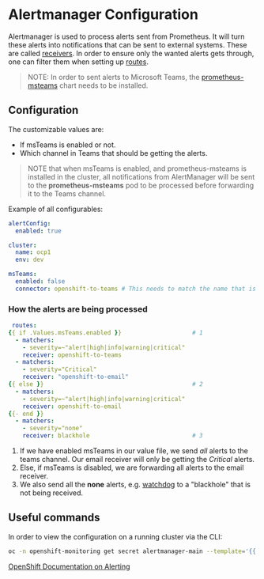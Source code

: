# Alertmanager Configuration
Alertmanager is used to process alerts sent from Prometheus. It will turn these alerts into notifications that can be sent to external systems. These are called [receivers](https://prometheus.io/docs/alerting/latest/configuration/#receiver). In order to ensure only the wanted alerts gets through, one can filter them when setting up [routes](https://prometheus.io/docs/alerting/latest/configuration/#route).

> NOTE: In order to sent alerts to Microsoft Teams, the [prometheus-msteams](https://code.bbraun.io/IT-WI-OpenShift/multi-cluster-configs/tree/main/base/prometheus-msteams) chart needs to be installed.

## Configuration
The customizable values are:
- If msTeams is enabled or not.
- Which channel in Teams that should be getting the alerts.
> NOTE that when msTeams is enabled, and prometheus-msteams is installed in the cluster, all notifications from AlertManager will be sent to the **prometheus-msteams** pod to be processed before forwarding it to the Teams channel.

Example of all configurables:
```yaml
alertConfig:
  enabled: true

cluster:
  name: ocp1
  env: dev

msTeams:
  enabled: false
  connector: openshift-to-teams # This needs to match the name that is used for prometheus-msteams
```

### How the alerts are being processed
```yaml
 routes:
{{ if .Values.msTeams.enabled }}                    # 1
  - matchers:
    - severity=~"alert|high|info|warning|critical"
    receiver: openshift-to-teams
  - matchers:
    - severity="Critical"
    receiver: "openshift-to-email"
{{ else }}                                          # 2
  - matchers:
    - severity=~"alert|high|info|warning|critical"
    receiver: openshift-to-email
{{- end }}
  - matchers:
    - severity="none"
    receiver: blackhole                             # 3
```
1. If we have enabled msTeams in our value file, we send _all_ alerts to the teams channel. Our email receiver will only be getting the _Critical_ alerts.
2. Else, if msTeams is disabled, we are forwarding all alerts to the email receiver.
3. We also send all the **none** alerts, e.g. [watchdog](https://runbooks.prometheus-operator.dev/runbooks/general/watchdog/#watchdog) to a "blackhole" that is not being received.

## Useful commands
In order to view the configuration on a running cluster via the CLI:
```bash
oc -n openshift-monitoring get secret alertmanager-main --template='{{ index .data "alertmanager.yaml" }}' |base64 -d 
```

[OpenShift Documentation on Alerting](https://docs.openshift.com/container-platform/latest/monitoring/managing-alerts.html)
